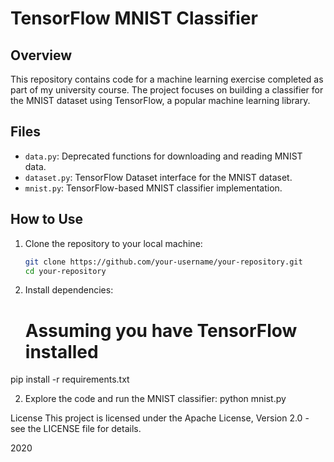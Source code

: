 # TensorFlow MNIST Classifier

## Overview

This repository contains code for a machine learning exercise completed as part of my university course. The project focuses on building a classifier for the MNIST dataset using TensorFlow, a popular machine learning library.

## Files

- `data.py`: Deprecated functions for downloading and reading MNIST data.
- `dataset.py`: TensorFlow Dataset interface for the MNIST dataset.
- `mnist.py`: TensorFlow-based MNIST classifier implementation.

## How to Use

1. Clone the repository to your local machine:

   ```bash
   git clone https://github.com/your-username/your-repository.git
   cd your-repository

1. Install dependencies:
   # Assuming you have TensorFlow installed
pip install -r requirements.txt

2. Explore the code and run the MNIST classifier:
   python mnist.py

License
This project is licensed under the Apache License, Version 2.0 - see the LICENSE file for details.

2020
